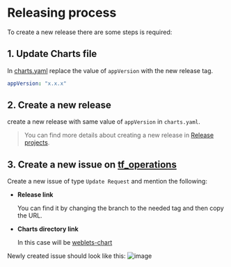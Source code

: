 # Releasing process

To create a new release there are some steps is required:

## 1. Update Charts file
In [charts.yaml](../weblets-chart/Chart.yaml) replace the value of `appVersion` with the new release tag.
  ````yaml
  appVersion: "x.x.x"
  ````
 
## 2. **Create a new release**
  create a new release with same value of `appVersion` in `charts.yaml`.
  
  > You can find more details about creating a new release in [Release projects](https://docs.github.com/en/repositories/releasing-projects-on-github/managing-releases-in-a-repository#creating-a-release).
  
## 3. **Create a new issue on [tf_operations](https://github.com/threefoldtech/tf_operations)**
  Create a new issue of type `Update Request` and mention the following: 
  - **Release link**
  
      You can find it by changing the branch to the needed tag and then copy the URL. 
  - **Charts directory link**
  
      In this case will be [weblets-chart](../weblets-chart/)

  Newly created issue should look like this:
  ![image](https://user-images.githubusercontent.com/62248851/210758782-1ff46374-9e4b-4e0d-a318-a7bf114022b1.png)


